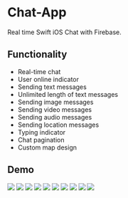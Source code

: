 # Chat-App
Real time Swift iOS Chat with Firebase.
## Functionality
* Real-time chat
* User online indicator
* Sending text messages
* Unlimited length of text messages
* Sending image messages
* Sending video messages
* Sending audio messages
* Sending location messages
* Typing indicator
* Chat pagination
* Custom map design
## Demo
![](Demo/0.png)
![](Demo/1.png)
![](Demo/2.png)
![](Demo/3.png)
![](Demo/4.png)
![](Demo/5.png)
![](Demo/6.png)
![](Demo/7.png)
![](Demo/8.png)
![](Demo/9.png)
